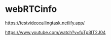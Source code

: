 # webRTCinfo
https://testvideocallingtask.netlify.app/

https://www.youtube.com/watch?v=fuTp3IT2J04
